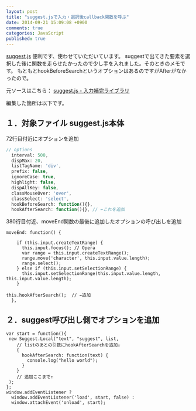 ```yaml
---
layout: post
title: "suggest.jsで入力・選択後callback関数を呼ぶ"
date: 2014-09-21 15:09:08 +0900
comments: true
categories: JavaScript
published: true
---
```




[suggest.js][1] 便利です、使わせていただいています。
suggestで出てきた要素を選択した後に関数を走らせたかったので少し手を入れました。そのときのメモです。
もともとhookBeforeSearchというオプションはあるのですがAfterがなかったので。

 [1]: http://www.enjoyxstudy.com/javascript/suggest/

元ソースはこちら：
[suggest.js - 入力補完ライブラリ][2]

 [2]: http://www.enjoyxstudy.com/javascript/suggest/suggest.js

編集した箇所は以下です。

## １．対象ファイル suggest.js本体

72行目付近にオプションを追加

```javascript
// options
  interval: 500,
  dispMax: 20,
  listTagName: 'div',
  prefix: false,
  ignoreCase: true,
  highlight: false,
  dispAllKey: false,
  classMouseOver: 'over',
  classSelect: 'select',
  hookBeforeSearch: function(){},
  hookAfterSearch: function(){}, // ←これを追加
```

380行目付近、moveEnd関数の最後に追加したオプションの呼び出しを追加

```
moveEnd: function() {

    if (this.input.createTextRange) {
      this.input.focus(); // Opera
      var range = this.input.createTextRange();
      range.move('character', this.input.value.length);
      range.select();
    } else if (this.input.setSelectionRange) {
      this.input.setSelectionRange(this.input.value.length, this.input.value.length);
    }

this.hookAfterSearch();  // ←追加
  },
```

## ２．suggest呼び出し側でオプションを追加

```
var start = function(){
 new Suggest.Local("text", "suggest", list,
    // listのあとの引数にhookAfterSearchを追加↓
    {
      hookAfterSearch: function(text) {
        console.log("hello world");
      }
    }
    // 追加ここまで↑
 );
};
window.addEventListener ?
  window.addEventListener('load', start, false) :
  window.attachEvent('onload', start);
```
